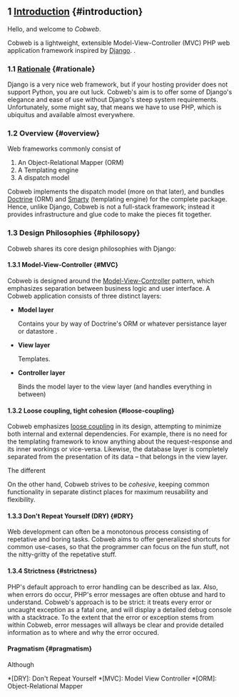 ## 1 [Introduction](#introduction) {#introduction}

Hello, and welcome to _Cobweb_.

Cobweb is a lightweight, extensible Model-View-Controller (MVC) PHP web application framework inspired by [Django](http://www.djangoproject.com/). .


### 1.1 [Rationale](#rationale) {#rationale}
Django is a very nice web framework, but if your hosting provider does not support Python, you are out luck. Cobweb's aim is to offer some of Django's elegance and ease of use without Django's steep system requirements. Unfortunately, some might say, that means we have to use PHP, which is ubiquitus and available almost everywhere.



### 1.2 Overview {#overview}
Web frameworks commonly consist of

1. An Object-Relational Mapper (ORM)
2. A Templating engine
3. A dispatch model

Cobweb implements the dispatch model (more on that later), and bundles [Doctrine](http://www.phpdoctrine.org/) (ORM) and [Smarty](http://www.smarty.net/) (templating engine) for the complete package. Hence, unlike Django, Cobweb is not a full-stack framework; instead it provides infrastructure and glue code to make the pieces fit together.



### 1.3 Design Philosophies {#philosopy}
Cobweb shares its core design philosophies with Django:



#### 1.3.1 Model-View-Controller {#MVC}
Cobweb is designed around the [Model-View-Controller](http://en.wikipedia.org/wiki/Model_view_controller) pattern, which emphasizes separation between business logic and user interface. A Cobweb application consists of three distinct layers:

* __Model layer__

	Contains your  by way of Doctrine's ORM or whatever persistance layer or datastore .
	
* __View layer__

	Templates.
	
* __Controller layer__

	Binds the model layer to the view layer (and handles everything in between)



#### 1.3.2 Loose coupling, tight cohesion {#loose-coupling}
Cobweb emphasizes [loose coupling](http://en.wikipedia.org/wiki/Loose_coupling) in its design, attempting to minimize both internal and external dependencies. For example, there is no need for the templating framework to know anything about the request-response and its inner workings or vice-versa. Likewise, the database layer is completely separated from the presentation of its data – that belongs in the view layer.

The different 

On the other hand, Cobweb strives to be _cohesive_, keeping common functionality in separate distinct places for maximum reusability and flexibility.



#### 1.3.3 Don't Repeat Yourself (DRY) {#DRY}
Web development can often be a monotonous process consisting of repetative and boring tasks. Cobweb aims to offer generalized shortcuts for common use-cases, so that the programmer can focus on the fun stuff, not the nitty-gritty of the repetative stuff.


#### 1.3.4 Strictness {#strictness}
PHP's default approach to error handling can be described as lax. Also, when errors do occur, PHP's error messages are often obtuse and hard to understand. Cobweb's approach is to be strict: it treats every error or uncaught exception as a fatal one, and will display a detailed debug console with a stacktrace. To the extent that the error or exception stems from within Cobweb, error messages will allways be clear and provide detailed information as to where and why the error occured.

#### Pragmatism {#pragmatism}
Although 



*[DRY]: Don't Repeat Yourself
*[MVC]: Model View Controller
*[ORM]: Object-Relational Mapper


<!-- ### Subtitle 2 {#intro}

Yes, *yes*.

### Subtitle

Lorem ipsum dolor sit amet, consectetur adipisicing elit, sed do eiusmod tempor incididunt ut labore et dolore magna aliqua. Ut enim ad minim veniam, quis nostrud exercitation ullamco laboris nisi ut aliquip ex ea commodo consequat. Duis aute irure dolor in reprehenderit in voluptate velit esse cillum dolore eu fugiat nulla pariatur. Excepteur sint occaecat cupidatat non proident, sunt in culpa qui officia deserunt mollit anim id est laborum.

<div class="codeblock">
<pre>
<code class="php">// this is a comment
if (true)
    echo 'hei';
</code>
</pre>
<div class="code-legend">Figure 1: Blabla...</div>
</div>

More and more and more... Call `frobnicate_foobarbaz()` if you want to frobnicate something.

<div class="warning">
	Lorem ipsum dolor sit amet, consectetur adipisicing elit, sed do eiusmod tempor incididunt ut labore et dolore magna aliqua. Ut enim ad minim veniam, quis nostrud exercitation ullamco laboris nisi ut aliquip ex ea commodo consequat. Duis aute irure dolor in reprehenderit in voluptate velit esse cillum dolore eu fugiat nulla pariatur. Excepteur sint occaecat cupidatat non proident, sunt in culpa qui officia deserunt mollit anim id est laborum.
</div>

Test paragraph with a [little link](http://www.google.com/ "Google"). Also, here is a list:

* This is number 1.
* This is number 2.
	* This is number 2-1.

<div class="future">
	Lorem ipsum dolor sit amet, consectetur adipisicing elit, sed do eiusmod tempor incididunt ut labore et dolore magna aliqua. Ut enim ad minim veniam, quis nostrud exercitation ullamco laboris nisi ut aliquip ex ea commodo consequat. Duis aute irure dolor in reprehenderit in voluptate velit esse cillum dolore eu fugiat nulla pariatur. Excepteur sint occaecat cupidatat non proident, sunt in culpa qui officia deserunt mollit anim id est laborum.
</div>

Yes, sir-e, Bob.

> Lorem ipsum dolor sit amet, consectetur adipisicing elit, sed do eiusmod tempor incididunt ut labore et dolore magna aliqua. Ut enim ad minim veniam, quis nostrud exercitation ullamco laboris nisi ut aliquip ex ea commodo consequat. Duis aute irure dolor in reprehenderit in voluptate velit esse cillum dolore eu fugiat nulla pariatur. Excepteur sint occaecat cupidatat non proident, sunt in culpa qui officia deserunt mollit anim id est laborum.

>Jepp...
<div class="quotation-source">Source: the Bible</div>

Another paragraph...

#### This is another subtitle -->